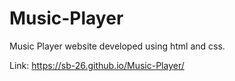 # Music-Player
Music Player website developed using html and css.

Link: https://sb-26.github.io/Music-Player/
